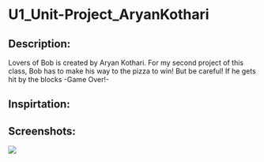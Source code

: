 # U1_Unit-Project_AryanKothari
<h2> Description: </h2>
<p> Lovers of Bob is created by Aryan Kothari. For my second project of this class, 
 Bob has to make his way to the pizza to win! But be careful! If he gets hit by the blocks -Game Over!- <p>

<h2> Inspirtation: </h2>



<h2> Screenshots: </h2>
<img src="first.png">
